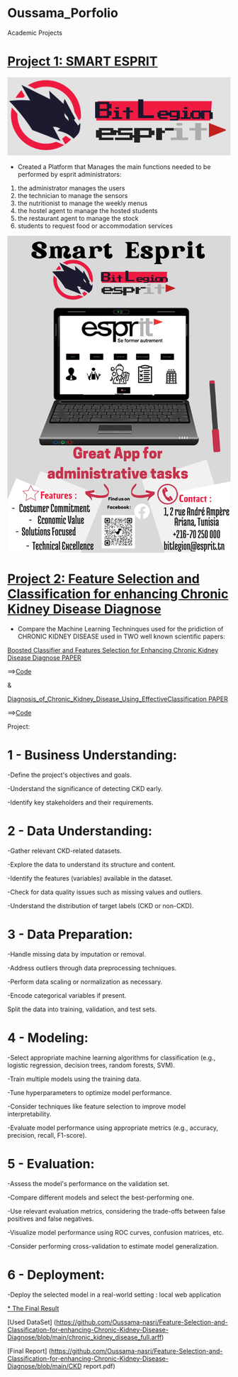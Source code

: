 # Oussama_Porfolio
Academic Projects 

# [Project 1: SMART ESPRIT](https://github.com/Oussama-nasri/Smart-Esprit)

![](images/logo_final.png)
* Created a Platform that Manages the main functions needed to be performed by esprit administrators:
1.  the administrator  manages the users
2.  the technician to manage the sensors
3.  the nutritionist to manage the weekly menus
4.  the hostel agent to manage the hosted students
5.  the restaurant agent to manage the stock
6.  students to request food or accommodation services


![](/images/Smart_Esprit2-1.png)



# [Project 2: Feature Selection and Classification for enhancing Chronic Kidney Disease Diagnose](https://github.com/Oussama-nasri/Feature-Selection-and-Classification-for-enhancing-Chronic-Kidney-Disease-Diagnose)

* Compare the Machine Learning Techninques used for the pridiction of CHRONIC KIDNEY DISEASE used in TWO well known scientific papers:

[Boosted Classifier and Features Selection for Enhancing Chronic Kidney Disease Diagnose PAPER](https://github.com/Oussama-nasri/Feature-Selection-and-Classification-for-enhancing-Chronic-Kidney-Disease-Diagnose/blob/main/Boosted%20Classifier%20and%20Features%20Selection%20for%20Enhancing%20Chronic%20Kidney%20Disease%20Diagnose.pdf)

==>[Code](https://github.com/Oussama-nasri/Feature-Selection-and-Classification-for-enhancing-Chronic-Kidney-Disease-Diagnose/blob/main/P2%20Boosted%20Classifier%20and%20Features%20Selection%20for%20Enhancing%20Chronic%20Kidney%20Disease%20Diagnose%20(1)%20(1).ipynb)

&

[Diagnosis_of_Chronic_Kidney_Disease_Using_EffectiveClassification PAPER](https://github.com/Oussama-nasri/Feature-Selection-and-Classification-for-enhancing-Chronic-Kidney-Disease-Diagnose/blob/main/Diagnosis_of_Chronic_Kidney_Disease_Using_EffectiveClassification.pdf)

==>[Code](https://github.com/Oussama-nasri/Feature-Selection-and-Classification-for-enhancing-Chronic-Kidney-Disease-Diagnose/blob/main/P1%20Diagnosis_of_Chronic_Kidney_Disease_Using_EffectiveClassification%20(7)%20(1).ipynb)

Project:

# 1 - Business Understanding:

-Define the project's objectives and goals.

-Understand the significance of detecting CKD early.

-Identify key stakeholders and their requirements.

# 2 - Data Understanding:

-Gather relevant CKD-related datasets.

-Explore the data to understand its structure and content.

-Identify the features (variables) available in the dataset.

-Check for data quality issues such as missing values and outliers.

-Understand the distribution of target labels (CKD or non-CKD).

# 3 - Data Preparation:

-Handle missing data by imputation or removal.

-Address outliers through data preprocessing techniques.

-Perform data scaling or normalization as necessary.

-Encode categorical variables if present.

Split the data into training, validation, and test sets.

# 4 - Modeling:

-Select appropriate machine learning algorithms for classification (e.g., logistic regression, decision trees, random forests, SVM).

-Train multiple models using the training data.

-Tune hyperparameters to optimize model performance.

-Consider techniques like feature selection to improve model interpretability.

-Evaluate model performance using appropriate metrics (e.g., accuracy, precision, recall, F1-score).

# 5 - Evaluation:

-Assess the model's performance on the validation set.

-Compare different models and select the best-performing one.

-Use relevant evaluation metrics, considering the trade-offs between false positives and false negatives.

-Visualize model performance using ROC curves, confusion matrices, etc.

-Consider performing cross-validation to estimate model generalization.

# 6 - Deployment:

-Deploy the selected model in a real-world setting  : local web application




[ * The Final Result](https://github.com/Oussama-nasri/Feature-Selection-and-Classification-for-enhancing-Chronic-Kidney-Disease-Diagnose/blob/main/Enhancement%20.ipynb)

[Used DataSet] (https://github.com/Oussama-nasri/Feature-Selection-and-Classification-for-enhancing-Chronic-Kidney-Disease-Diagnose/blob/main/chronic_kidney_disease_full.arff)

[Final  Report] (https://github.com/Oussama-nasri/Feature-Selection-and-Classification-for-enhancing-Chronic-Kidney-Disease-Diagnose/blob/main/CKD report.pdf)




